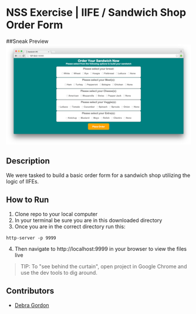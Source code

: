 # NSS Exercise | IIFE / Sandwich Shop Order Form

##Sneak Preview
![Site Screenshot](https://raw.githubusercontent.com/debragordon/js-iife-sandwichshop/master/screenshots/iife-preview.png)

## Description
We were tasked to build a basic order form for a sandwich shop utilizing the logic of IIFEs.

## How to Run
1. Clone repo to your local computer
2. In your terminal be sure you are in this downloaded directory
3. Once you are in the correct directory run this:

  ```
  http-server -p 9999
  ```

4. Then navigate to http://localhost:9999 in your browser to view the files live
>TIP: To "see behind the curtain", open project in Google Chrome and use the dev tools to dig around.

## Contributors
- [Debra Gordon](http://github.com/debragordon)